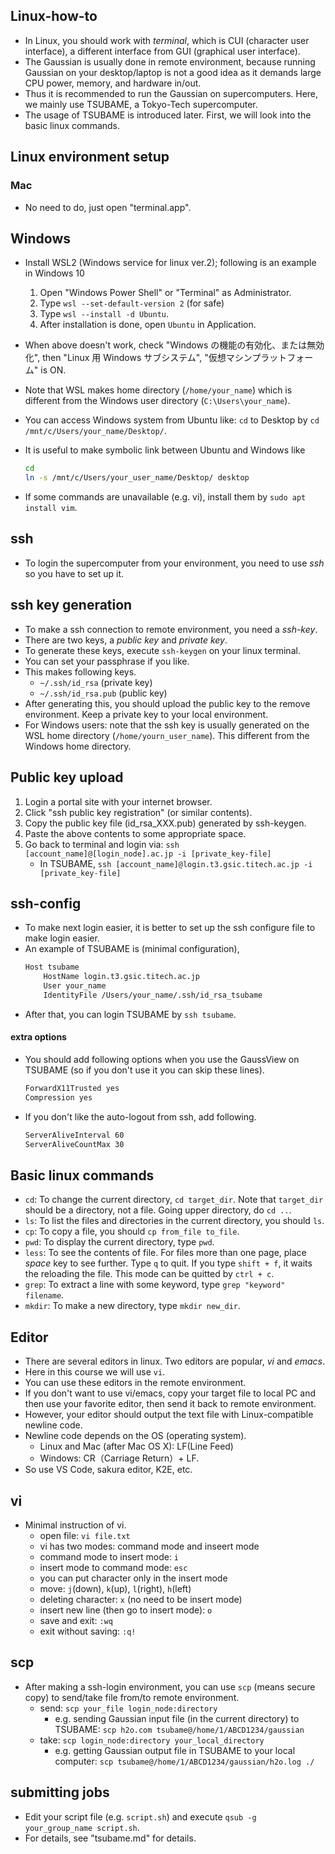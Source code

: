 ## Linux-how-to
* In Linux, you should work with *terminal*, which is CUI (character user interface), a different interface from GUI (graphical user interface).
* The Gaussian is usually done in remote environment, because running Gaussian on your desktop/laptop is not a good idea as it demands large CPU power, memory, and hardware in/out.
* Thus it is recommended to run the Gaussian on supercomputers. Here, we mainly use TSUBAME, a Tokyo-Tech supercomputer.
* The usage of TSUBAME is introduced later. First, we will look into the basic linux commands.

## Linux environment setup
### Mac
* No need to do, just open "terminal.app".

## Windows
* Install WSL2 (Windows service for linux ver.2); following is an example in Windows 10
    1. Open "Windows Power Shell" or "Terminal" as Administrator.
    2. Type `wsl --set-default-version 2` (for safe)
    3. Type `wsl --install -d Ubuntu`.
    4. After installation is done, open `Ubuntu` in Application.

* When above doesn't work, check "Windows の機能の有効化、または無効化", then "Linux 用 Windows サブシステム", "仮想マシンプラットフォーム" is ON.
* Note that WSL makes home directory (`/home/your_name`) which is different from the Windows user directory (`C:\Users\your_name`).
* You can access Windows system from Ubuntu like: `cd` to Desktop by `cd /mnt/c/Users/your_name/Desktop/`.
* It is useful to make symbolic link between Ubuntu and Windows like
    ```bash
    cd
    ln -s /mnt/c/Users/your_user_name/Desktop/ desktop
    ```
* If some commands are unavailable (e.g. vi), install them by `sudo apt install vim`.

## ssh
* To login the supercomputer from your environment, you need to use *ssh* so you have to set up it.

## ssh key generation
* To make a ssh connection to remote environment, you need a *ssh-key*.
* There are two keys, a *public key* and  *private key*.
* To generate these keys, execute `ssh-keygen` on your linux terminal.
* You can set your passphrase if you like.
* This makes following keys.
    + `~/.ssh/id_rsa` (private key)
    + `~/.ssh/id_rsa.pub` (public key)
* After generating this, you should upload the public key to the remove environment. Keep a private key to your local environment.
* For Windows users: note that the ssh key is usually generated on the WSL home directory (`/home/yourn_user_name`). This different from the Windows home directory.

## Public key upload
1. Login a portal site with your internet browser.
2. Click "ssh public key registration" (or similar contents).
3. Copy the public key file (id_rsa_XXX.pub) generated by ssh-keygen.
4. Paste the above contents to some appropriate space.
5. Go back to terminal and login via: `ssh [account_name]@[login_node].ac.jp -i [private_key-file]`
    * In TSUBAME, `ssh [account_name]@login.t3.gsic.titech.ac.jp -i [private_key-file]`

## ssh-config
* To make next login easier, it is better to set up the ssh configure file to make login easier.
* An example of TSUBAME is (minimal configuration),
    ```bash
    Host tsubame
        HostName login.t3.gsic.titech.ac.jp
        User your_name
        IdentityFile /Users/your_name/.ssh/id_rsa_tsubame
    ```
* After that, you can login TSUBAME by `ssh tsubame`.

#### extra options
* You should add following options when you use the GaussView on TSUBAME (so if you don't use it you can skip these lines).
    ```bash
    ForwardX11Trusted yes
    Compression yes
    ```
* If you don't like the auto-logout from ssh, add following.
    ```bash
    ServerAliveInterval 60
    ServerAliveCountMax 30
    ```

## Basic linux commands
* `cd`: To change the current directory, `cd target_dir`. Note that `target_dir` should be a directory, not a file. Going upper directory, do `cd ..`.
* `ls`: To list the files and directories in the current directory, you should `ls`.
* `cp`: To copy a file, you should `cp from_file to_file`.
* `pwd`: To display the current directory, type `pwd`.
* `less`: To see the contents of file. For files more than one page, place *space* key to see further. Type `q` to quit. If you type `shift + f`, it waits the reloading the file. This mode can be quitted by `ctrl + c`.
* `grep`: To extract a line with some keyword, type `grep "keyword" filename`.
* `mkdir`: To make a new directory, type `mkdir new_dir`.

## Editor
* There are several editors in linux. Two editors are popular, *vi* and *emacs*.
* Here in this course we will use `vi`.
* You can use these editors in the remote environment.
* If you don't want to use vi/emacs, copy your target file to local PC and then use your favorite editor, then send it back to remote environment.
* However, your editor should output the text file with Linux-compatible newline code.
* Newline code depends on the OS (operating system).
    * Linux and Mac (after Mac OS X): LF(Line Feed)
    * Windows: CR（Carriage Return）+ LF.
* So use VS Code, sakura editor, K2E, etc.

## vi
* Minimal instruction of vi.
    * open file: `vi file.txt`
    * vi has two modes: command mode and inseert mode
    * command mode to insert mode: `i`
    * insert mode to command mode: `esc`
    * you can put character only in the insert mode
    * move: `j`(down), `k`(up), `l`(right), `h`(left)
    * deleting character: `x` (no need to be insert mode)
    * insert new line (then go to insert mode): `o`
    * save and exit: `:wq`
    * exit without saving: `:q!`

## scp
* After making a ssh-login environment, you can use `scp` (means secure copy) to send/take file from/to remote environment.
    * send: `scp your_file login_node:directory`
        * e.g. sending Gaussian input file (in the current directory) to TSUBAME: `scp h2o.com tsubame@/home/1/ABCD1234/gaussian`
    * take: `scp login_node:directory your_local_directory`
        * e.g. getting Gaussian output file in TSUBAME to your local computer: `scp tsubame@/home/1/ABCD1234/gaussian/h2o.log ./`

## submitting jobs
* Edit your script file (e.g. `script.sh`) and execute `qsub -g your_group_name script.sh`.
* For details, see "tsubame.md" for details.